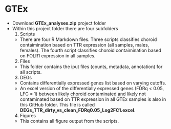 # GTEx
- Download **GTEx_analyses.zip** project folder
- Within this project folder there are four subfolders
  1. Scripts
    - There are four R Markdown files.  Three scripts classifies choroid contaimination based on TTR expression (all samples, males, females).  The fourth script classifies choroid contaimination based on FOLR1 expression in all samples.
  2. Files
    - This folder contains the iput files (counts, metadata, annotation) for all scripts.
  3. DEGs
    - Contains differentially expressed genes list based on varying cutoffs.
    - An excel version of the differentially expressed genes (FDRq < 0.05, LFC = 1) between likely choroid contaminated and likely not contaminated based on TTR expression in all GTEx samples is also in this GitHub folder.  This file is called **DEGs_TTR_dirty_vs_clean_FDRq0.05_Log2FC1.excel**.
  4. Figures
    - This contains all figure output from the scripts.
